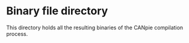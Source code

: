 # Binary file directory

This directory holds all the resulting binaries of the CANpie compilation process.